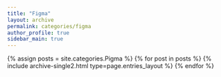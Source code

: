```yaml
---
title: "Figma"
layout: archive
permalink: categories/figma
author_profile: true
sidebar_main: true
---
```


{% assign posts = site.categories.Pigma %}
{% for post in posts %} {% include archive-single2.html type=page.entries_layout %} {% endfor %}
